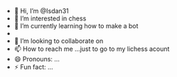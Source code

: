 - 👋 Hi, I’m @Isdan31
- 👀 I’m interested in chess
- 🌱 I’m currently learning how to make a bot
- 
- 💞️ I’m looking to collaborate on 
- 📫 How to reach me ...just to go to my lichess acount
- 😄 Pronouns: ...
- ⚡ Fun fact: ...

<!---
Isdan31/Isdan31 is a ✨ special ✨ repository because its `README.md` (this file) appears on your GitHub profile.
You can click the Preview link to take a look at your changes.
--->
